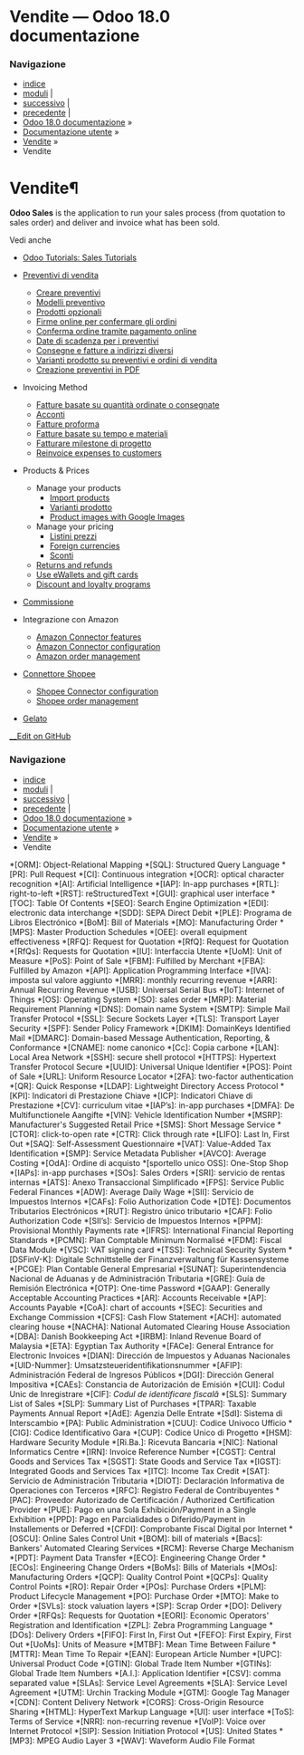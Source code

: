 # Vendite — Odoo 18.0 documentazione

### Navigazione

  * [indice](../../genindex.html "Indice generale")
  * [moduli](../../py-modindex.html "Indice del modulo Python") |
  * [successivo](sales/sales_quotations.html "Preventivi di vendita") |
  * [precedente](crm/optimize/lead_enrichment.html "Arricchimento lead") |
  * [Odoo 18.0 documentazione](../../index-2.html) »
  * [Documentazione utente](../../applications.html) »
  * [Vendite](../sales.html) »
  * Vendite



# Vendite¶

**Odoo Sales** is the application to run your sales process (from quotation to sales order) and deliver and invoice what has been sold.

Vedi anche

  * [Odoo Tutorials: Sales Tutorials](https://www.odoo.com/slides/sales-17)




  * [Preventivi di vendita](sales/sales_quotations.html)
    * [Creare preventivi](sales/sales_quotations/create_quotations.html)
    * [Modelli preventivo](sales/sales_quotations/quote_template.html)
    * [Prodotti opzionali](sales/sales_quotations/optional_products.html)
    * [Firme online per confermare gli ordini](sales/sales_quotations/get_signature_to_validate.html)
    * [Conferma ordine tramite pagamento online](sales/sales_quotations/get_paid_to_validate.html)
    * [Date di scadenza per i preventivi](sales/sales_quotations/deadline.html)
    * [Consegne e fatture a indirizzi diversi](sales/sales_quotations/different_addresses.html)
    * [Varianti prodotto su preventivi e ordini di vendita](sales/sales_quotations/orders_and_variants.html)
    * [Creazione preventivi in PDF](sales/sales_quotations/pdf_quote_builder.html)
  * Invoicing Method
    * [Fatture basate su quantità ordinate o consegnate](sales/invoicing/invoicing_policy.html)
    * [Acconti](sales/invoicing/down_payment.html)
    * [Fatture proforma](sales/invoicing/proforma.html)
    * [Fatture basate su tempo e materiali](sales/invoicing/time_materials.html)
    * [Fatturare milestone di progetto](sales/invoicing/milestone.html)
    * [Reinvoice expenses to customers](sales/invoicing/expense.html)
  * Products & Prices
    * Manage your products
      * [Import products](sales/products_prices/products/import.html)
      * [Varianti prodotto](sales/products_prices/products/variants.html)
      * [Product images with Google Images](sales/products_prices/products/product_images.html)
    * Manage your pricing
      * [Listini prezzi](sales/products_prices/prices/pricing.html)
      * [Foreign currencies](sales/products_prices/prices/currencies.html)
      * [Sconti](sales/products_prices/prices/discounts.html)
    * [Returns and refunds](sales/products_prices/returns.html)
    * [Use eWallets and gift cards](sales/products_prices/ewallets_giftcards.html)
    * [Discount and loyalty programs](sales/products_prices/loyalty_discount.html)
  * [Commissione](sales/commissions.html)
  * Integrazione con Amazon
    * [Amazon Connector features](sales/amazon_connector/features.html)
    * [Amazon Connector configuration](sales/amazon_connector/setup.html)
    * [Amazon order management](sales/amazon_connector/manage.html)
  * [Connettore Shopee](sales/shopee_connector.html)
    * [Shopee Connector configuration](sales/shopee_connector/setup.html)
    * [Shopee order management](sales/shopee_connector/manage.html)
  * [Gelato](sales/gelato.html)



[ __Edit on GitHub](https://github.com/odoo/Documentation/edit/18.0/content/applications/sales/sales.rst)

### Navigazione

  * [indice](../../genindex.html "Indice generale")
  * [moduli](../../py-modindex.html "Indice del modulo Python") |
  * [successivo](sales/sales_quotations.html "Preventivi di vendita") |
  * [precedente](crm/optimize/lead_enrichment.html "Arricchimento lead") |
  * [Odoo 18.0 documentazione](../../index-2.html) »
  * [Documentazione utente](../../applications.html) »
  * [Vendite](../sales.html) »
  * Vendite


  *[ORM]: Object-Relational Mapping
  *[SQL]: Structured Query Language
  *[PR]: Pull Request
  *[CI]: Continuous integration
  *[OCR]: optical character recognition
  *[AI]: Artificial Intelligence
  *[IAP]: In-app purchases
  *[RTL]: right-to-left
  *[RST]: reStructuredText
  *[GUI]: graphical user interface
  *[TOC]: Table Of Contents
  *[SEO]: Search Engine Optimization
  *[EDI]: electronic data interchange
  *[SDD]: SEPA Direct Debit
  *[PLE]: Programa de Libros Electrónico
  *[BoM]: Bill of Materials
  *[MO]: Manufacturing Order
  *[MPS]: Master Production Schedules
  *[OEE]: overall equipment effectiveness
  *[RFQ]: Request for Quotation
  *[RfQ]: Request for Quotation
  *[RfQs]: Requests for Quotation
  *[IU]: Interfaccia Utente
  *[UoM]: Unit of Measure
  *[PoS]: Point of Sale
  *[FBM]: Fulfilled by Merchant
  *[FBA]: Fulfilled by Amazon
  *[API]: Application Programming Interface
  *[IVA]: imposta sul valore aggiunto
  *[MRR]: monthly recurring revenue
  *[ARR]: Annual Recurring Revenue
  *[USB]: Universal Serial Bus
  *[IoT]: Internet of Things
  *[OS]: Operating System
  *[SO]: sales order
  *[MRP]: Material Requirement Planning
  *[DNS]: Domain name System
  *[SMTP]: Simple Mail Transfer Protocol
  *[SSL]: Secure Sockets Layer
  *[TLS]: Transport Layer Security
  *[SPF]: Sender Policy Framework
  *[DKIM]: DomainKeys Identified Mail
  *[DMARC]: Domain-based Message Authentication, Reporting, & Conformance
  *[CNAME]: nome canonico
  *[Cc]: Copia carbone
  *[LAN]: Local Area Network
  *[SSH]: secure shell protocol
  *[HTTPS]: Hypertext Transfer Protocol Secure
  *[UUID]: Universal Unique Identifier
  *[POS]: Point of Sale
  *[URL]: Uniform Resource Locator
  *[2FA]: two-factor authentication
  *[QR]: Quick Response
  *[LDAP]: Lightweight Directory Access Protocol
  *[KPI]: Indicatori di Prestazione Chiave
  *[ICP]: Indicatori Chiave di Prestazione
  *[CV]: curriculum vitae
  *[IAP’s]: in-app purchases
  *[DMFA]: De Multifunctionele Aangifte
  *[VIN]: Vehicle Identification Number
  *[MSRP]: Manufacturer's Suggested Retail Price
  *[SMS]: Short Message Service
  *[CTOR]: click-to-open rate
  *[CTR]: Click through rate
  *[LIFO]: Last In, First Out
  *[SAQ]: Self-Assessment Questionnaire
  *[VAT]: Value-Added Tax Identification
  *[SMP]: Service Metadata Publisher
  *[AVCO]: Average Costing
  *[OdA]: Ordine di acquisto
  *[sportello unico OSS]: One-Stop Shop
  *[IAPs]: in-app purchases
  *[SOs]: Sales Orders
  *[SRI]: servicio de rentas internas
  *[ATS]: Anexo Transaccional Simplificado
  *[FPS]: Service Public Federal Finances
  *[ADW]: Average Daily Wage
  *[SII]: Servicio de Impuestos Internos
  *[CAFs]: Folio Authorization Code
  *[DTE]: Documentos Tributarios Electrónicos
  *[RUT]: Registro único tributario
  *[CAF]: Folio Authorization Code
  *[SII’s]: Servicio de Impuestos Internos
  *[PPM]: Provisional Monthly Payments rate
  *[IFRS]: International Financial Reporting Standards
  *[PCMN]: Plan Comptable Minimum Normalisé
  *[FDM]: Fiscal Data Module
  *[VSC]: VAT signing card
  *[TSS]: Technical Security System
  *[DSFinV-K]: Digitale Schnittstelle der Finanzverwaltung für Kassensysteme
  *[PCGE]: Plan Contable General Empresarial
  *[SUNAT]: Superintendencia Nacional de Aduanas y de Administración Tributaria
  *[GRE]: Guía de Remisión Electrónica
  *[OTP]: One-time Password
  *[GAAP]: Generally Acceptable Accounting Practices
  *[AR]: Accounts Receivable
  *[AP]: Accounts Payable
  *[CoA]: chart of accounts
  *[SEC]: Securities and Exchange Commission
  *[CFS]: Cash Flow Statement
  *[ACH]: automated clearing house
  *[NACHA]: National Automated Clearing House Association
  *[DBA]: Danish Bookkeeping Act
  *[IRBM]: Inland Revenue Board of Malaysia
  *[ETA]: Egyptian Tax Authority
  *[FACe]: General Entrance for Electronic Invoices
  *[DIAN]: Dirección de Impuestos y Aduanas Nacionales
  *[UID-Nummer]: Umsatzsteueridentifikationsnummer
  *[AFIP]: Administración Federal de Ingresos Públicos
  *[DGI]: Dirección General Impositiva
  *[CAEs]: Constancia de Autorización de Emisión
  *[CUI]: Codul Unic de Inregistrare
  *[CIF]: *Codul de identificare fiscală*
  *[SLS]: Summary List of Sales
  *[SLP]: Summary List of Purchases
  *[TPAR]: Taxable Payments Annual Report
  *[AdE]: Agenzia Delle Entrate
  *[SdI]: Sistema di Interscambio
  *[PA]: Public Administration
  *[CUU]: Codice Univoco Ufficio
  *[CIG]: Codice Identificativo Gara
  *[CUP]: Codice Unico di Progetto
  *[HSM]: Hardware Security Module
  *[Ri.Ba.]: Ricevuta Bancaria
  *[NIC]: National Informatics Centre
  *[IRN]: Invoice Reference Number
  *[CGST]: Central Goods and Services Tax
  *[SGST]: State Goods and Service Tax
  *[IGST]: Integrated Goods and Services Tax
  *[ITC]: Income Tax Credit
  *[SAT]: Servicio de Administración Tributaria
  *[DIOT]: Declaración Informativa de Operaciones con Terceros
  *[RFC]: Registro Federal de Contribuyentes
  *[PAC]: Proveedor Autorizado de Certificación / Authorized Certification Provider
  *[PUE]: Pago en una Sola Exhibición/Payment in a Single Exhibition
  *[PPD]: Pago en Parcialidades o Diferido/Payment in Installements or Deferred
  *[CFDI]: Comprobante Fiscal Digital por Internet
  *[OSCU]: Online Sales Control Unit
  *[BOM]: bill of materials
  *[Bacs]: Bankers' Automated Clearing Services
  *[RCM]: Reverse Charge Mechanism
  *[PDT]: Payment Data Transfer
  *[ECO]: Engineering Change Order
  *[ECOs]: Engineering Change Orders
  *[BoMs]: Bills of Materials
  *[MOs]: Manufacturing Orders
  *[QCP]: Quality Control Point
  *[QCPs]: Quality Control Points
  *[RO]: Repair Order
  *[POs]: Purchase Orders
  *[PLM]: Product Lifecycle Management
  *[PO]: Purchase Order
  *[MTO]: Make to Order
  *[SVLs]: stock valuation layers
  *[SP]: Scrap Order
  *[DO]: Delivery Order
  *[RFQs]: Requests for Quotation
  *[EORI]: Economic Operators' Registration and Identification
  *[ZPL]: Zebra Programming Language
  *[DOs]: Delivery Orders
  *[FIFO]: First In, First Out
  *[FEFO]: First Expiry, First Out
  *[UoMs]: Units of Measure
  *[MTBF]: Mean Time Between Failure
  *[MTTR]: Mean Time To Repair
  *[EAN]: European Article Number
  *[UPC]: Universal Product Code
  *[GTIN]: Global Trade Item Number
  *[GTINs]: Global Trade Item Numbers
  *[A.I.]: Application Identifier
  *[CSV]: comma separated value
  *[SLAs]: Service Level Agreements
  *[SLA]: Service Level Agreement
  *[UTM]: Urchin Tracking Module
  *[GTM]: Google Tag Manager
  *[CDN]: Content Delivery Network
  *[CORS]: Cross-Origin Resource Sharing
  *[HTML]: HyperText Markup Language
  *[UI]: user interface
  *[ToS]: Terms of Service
  *[NRR]: non-recurring revenue
  *[VoIP]: Voice over Internet Protocol
  *[SIP]: Session Initiation Protocol
  *[US]: United States
  *[MP3]: MPEG Audio Layer 3
  *[WAV]: Waveform Audio File Format